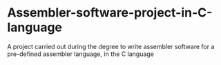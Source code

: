 # Assembler-software-project-in-C-language
A project carried out during the degree to write assembler software for a pre-defined assembler language, in the C language
